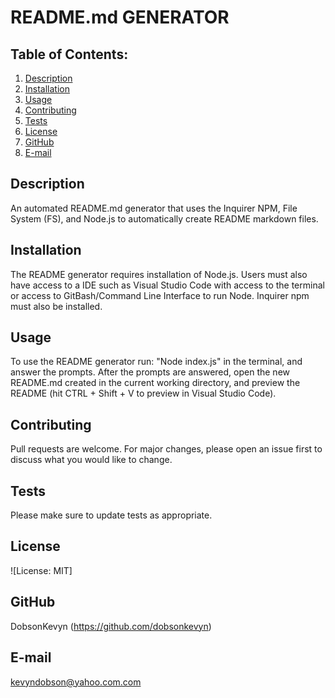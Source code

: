 # 

# 

# README.md GENERATOR

## Table of Contents:
  1. [Description](#description) 
  2. [Installation](#Installation)
  3. [Usage](#Usage)  
  4. [Contributing](#Contributing)
  5. [Tests](#Tests)
  6. [License](#License)
  7. [GitHub](#GitHub)
  8. [E-mail](#E-mail)

## Description
An automated README.md generator that uses the Inquirer NPM, File System (FS), and Node.js to automatically create README markdown files. 

## Installation
The README generator requires installation of Node.js.  Users must also have access to a IDE such as Visual Studio Code with access to the terminal or access to GitBash/Command Line Interface to run Node.  Inquirer npm must also be installed.

## Usage

To use the README generator run: "Node index.js" in the terminal, and answer the prompts.  After the prompts are answered, open the new README.md created in the current working directory, and preview the README (hit CTRL + Shift + V to preview in Visual Studio Code).

## Contributing
Pull requests are welcome. For major changes, please open an issue first to discuss what you would like to change.

## Tests
Please make sure to update tests as appropriate.

## License
![License: MIT] 
## GitHub
DobsonKevyn (https://github.com/dobsonkevyn)

## E-mail
kevyndobson@yahoo.com.com
